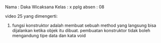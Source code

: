 Nama : Daka Wicaksana
Kelas : x pplg
absen : 08

video 25
yang dimengerti:
1. fungsi konstruktor adalah membuat sebuah method yang langsung bisa 
dijalankan ketika objek itu dibuat. pembuatan konstruktor tidak boleh 
mengandung tipe data dan kata void
